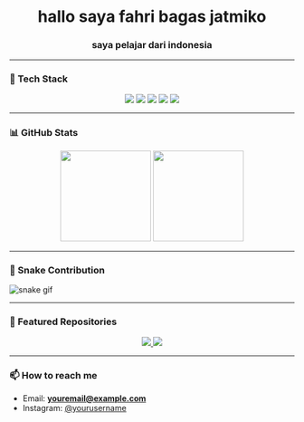 <h1 align="center">hallo saya fahri bagas jatmiko</h1>
<h3 align="center">saya pelajar dari indonesia</h3>

---

### 🚀 Tech Stack
<p align="center">
  <img src="https://img.shields.io/badge/Laravel-FF2D20?style=for-the-badge&logo=laravel&logoColor=white" />
  <img src="https://img.shields.io/badge/HTML5-E34F26?style=for-the-badge&logo=html5&logoColor=white" />
  <img src="https://img.shields.io/badge/CSS3-1572B6?style=for-the-badge&logo=css3&logoColor=white" />
  <img src="https://img.shields.io/badge/C++-00599C?style=for-the-badge&logo=cplusplus&logoColor=white" />
  <img src="https://img.shields.io/badge/PHP-777BB4?style=for-the-badge&logo=php&logoColor=white" />
</p>

---

### 📊 GitHub Stats
<p align="center">
  <img src="https://github-readme-stats.vercel.app/api?username=fhribagasjtmko&show_icons=true&theme=tokyonight" height="160"/>
  <img src="https://github-readme-stats.vercel.app/api/top-langs/?username=fhribagasjtmko&layout=compact&theme=tokyonight" height="160"/>
</p>

---

### 🐍 Snake Contribution
![snake gif](https://github.com/fhribagasjtmko/fhribagasjtmko/blob/output/github-contribution-grid-snake.svg)

---

### 📂 Featured Repositories
<p align="center">
  <a href="https://github.com/fhribagasjtmko/laravel-project-bagas">
    <img src="https://github-readme-stats.vercel.app/api/pin/?username=fhribagasjtmko&repo=laravel-project-bagas&theme=tokyonight" />
  </a>
  <a href="https://github.com/fhribagasjtmko/portfolio">
    <img src="https://github-readme-stats.vercel.app/api/pin/?username=fhribagasjtmko&repo=portfolio&theme=tokyonight" />
  </a>
</p>

---

### 📫 How to reach me
- Email: **youremail@example.com**
- Instagram: [@yourusername](https://instagram.com/yourusername)
